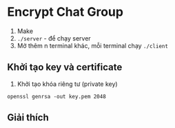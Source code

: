 # Encrypt Chat Group
1. Make 
2. `./server` - để chạy server
3. Mở thêm n terminal khác, mỗi terminal chạy `./client`

## Khởi tạo key và certificate
1. Khởi tạo khóa riêng tư (private key)
```console
openssl genrsa -out key.pem 2048
```
## Giải thích

